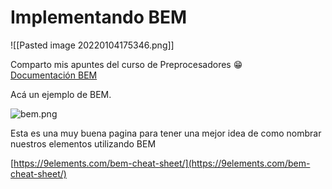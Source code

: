 # Implementando BEM

![[Pasted image 20220104175346.png]]

Comparto mis apuntes del curso de Preprocesadores 😁  
[Documentación BEM](https://en.bem.info/methodology/quick-start/)

Acá un ejemplo de BEM.

![bem.png](https://static.platzi.com/media/user_upload/bem-5bbbaa5f-61ba-47f1-8db2-b18514e997d3.jpg)

Esta es una muy buena pagina para tener una mejor idea de como nombrar nuestros elementos utilizando BEM

[https://9elements.com/bem-cheat-sheet/](https://9elements.com/bem-cheat-sheet/)